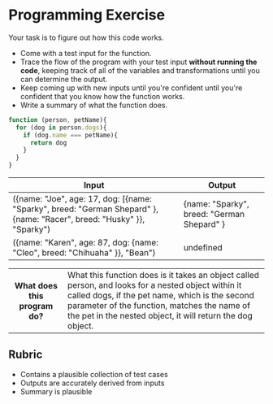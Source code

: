 # Programming Exercise

Your task is to figure out how this code works.

* Come with a test input for the function.
* Trace the flow of the program with your test input **without running the code**, keeping track of all of the variables and transformations until you can determine the output.
* Keep coming up with new inputs until you're confident until you're confident that you know how the function works.
* Write a summary of what the function does.

```js
function (person, petName){        
  for (dog in person.dogs){
    if (dog.name === petName){
      return dog
    }
  }
}
```

| Input | Output |
| ----- | ------ |
| ({name: "Joe", age: 17, dog: [{name: "Sparky", breed: "German Shepard" }, {name: "Racer", breed: "Husky" }}, "Sparky") |    {name: "Sparky", breed: "German Shepard" } | 
| ({name: "Karen", age: 87, dog: {name: "Cleo", breed: "Chihuaha" }}, "Bean")      |   undefined     | 


<table>
  <tr>
    <th>What does this program do?</th>
    <td> What this function does is it takes an object called person, and looks for a nested object within it called dogs, if the pet name, which is the second parameter of the function, matches the name of the pet in the nested object, it will return the dog object. </td>
  </tr>
</table>

## Rubric

* Contains a plausible collection of test cases
* Outputs are accurately derived from inputs
* Summary is plausible
